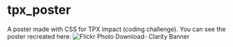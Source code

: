 # tpx_poster
A poster made with CSS for TPX impact (coding challenge). You can see the poster recreated here: 
![Flickr Photo Download- Clarity Banner](https://user-images.githubusercontent.com/110138008/205201970-f9c6a410-c053-4f5c-b021-a2f36897267b.jpg)
